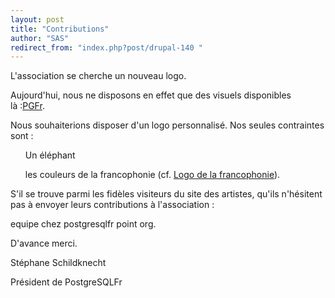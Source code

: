 ```yaml
---
layout: post
title: "Contributions"
author: "SAS"
redirect_from: "index.php?post/drupal-140 "
---
```




<p>

L'association se cherche un nouveau logo.

</p>

<p>

Aujourd'hui, nous ne disposons en effet que des visuels disponibles là&nbsp;:<a href="http://dbadialog.free.fr/PGFr" target="_blank">PGFr</a>.

</p>

<p>

Nous souhaiterions disposer d'un logo personnalisé. Nos seules contraintes sont&nbsp;:

</p>

<ul>

<item> Un éléphant&nbsp;

<item> les couleurs de la francophonie (cf. <a href="http://www.francophonie.org/pix/layout/11.gif" target="_blank">Logo de la francophonie</a>).

</item></item></ul>

<p>

S'il  se trouve parmi les fidèles visiteurs du site des artistes, qu'ils n'hésitent pas à envoyer leurs contributions à l'association&nbsp;:

equipe chez postgresqlfr point org.

</p>

<p>

D'avance merci.

</p>

Stéphane Schildknecht

Président de PostgreSQLFr